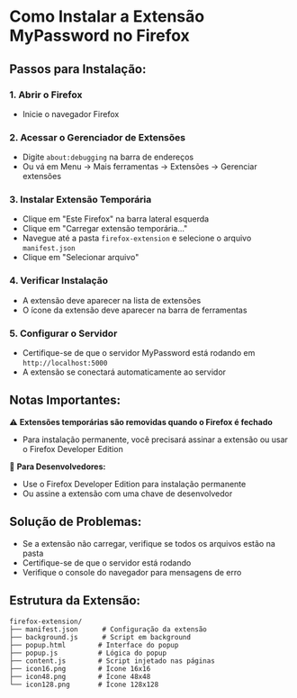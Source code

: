 # Como Instalar a Extensão MyPassword no Firefox

## Passos para Instalação:

### 1. Abrir o Firefox
- Inicie o navegador Firefox

### 2. Acessar o Gerenciador de Extensões
- Digite `about:debugging` na barra de endereços
- Ou vá em Menu → Mais ferramentas → Extensões → Gerenciar extensões

### 3. Instalar Extensão Temporária
- Clique em "Este Firefox" na barra lateral esquerda
- Clique em "Carregar extensão temporária..."
- Navegue até a pasta `firefox-extension` e selecione o arquivo `manifest.json`
- Clique em "Selecionar arquivo"

### 4. Verificar Instalação
- A extensão deve aparecer na lista de extensões
- O ícone da extensão deve aparecer na barra de ferramentas

### 5. Configurar o Servidor
- Certifique-se de que o servidor MyPassword está rodando em `http://localhost:5000`
- A extensão se conectará automaticamente ao servidor

## Notas Importantes:

⚠️ **Extensões temporárias são removidas quando o Firefox é fechado**
- Para instalação permanente, você precisará assinar a extensão ou usar o Firefox Developer Edition

🔧 **Para Desenvolvedores:**
- Use o Firefox Developer Edition para instalação permanente
- Ou assine a extensão com uma chave de desenvolvedor

## Solução de Problemas:

- Se a extensão não carregar, verifique se todos os arquivos estão na pasta
- Certifique-se de que o servidor está rodando
- Verifique o console do navegador para mensagens de erro

## Estrutura da Extensão:

```
firefox-extension/
├── manifest.json      # Configuração da extensão
├── background.js      # Script em background
├── popup.html        # Interface do popup
├── popup.js          # Lógica do popup
├── content.js        # Script injetado nas páginas
├── icon16.png        # Ícone 16x16
├── icon48.png        # Ícone 48x48
└── icon128.png       # Ícone 128x128
```
